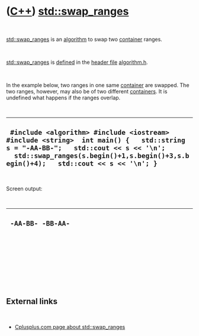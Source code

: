 



 

 

 

 

 

([C++](Cpp.md)) [std::swap\_ranges](CppSwap_ranges.md)
========================================================

 

[std::swap\_ranges](CppSwap_ranges.md) is an
[algorithm](CppAlgorithm.md) to swap two [container](CppContainer.md)
ranges.

 

[std::swap\_ranges](CppSwap_ranges.md) is [defined](CppDefinition.md)
in the [header file](CppHeaderFile.md)
[algorithm.h](CppAlgorithmH.md).

 

In the example below, two ranges in one same
[container](CppContainer.md) are swapped. The two ranges, however, may
also be of two different [containers](CppContainer.md). It is undefined
what happens if the ranges overlap.

 

  -------------------------------------------------------------------------------------------------------------------------------------------------------------------------------------------------------------------------
  ` #include <algorithm> #include <iostream> #include <string>  int main() {   std::string s = "-AA-BB-";   std::cout << s << '\n';   std::swap_ranges(s.begin()+1,s.begin()+3,s.begin()+4);   std::cout << s << '\n'; }`
  -------------------------------------------------------------------------------------------------------------------------------------------------------------------------------------------------------------------------

 

Screen output:

 

  --------------------
  ` -AA-BB- -BB-AA-`
  --------------------

 

 

 

 

 

External links
--------------

 

-   [Cplusplus.com page about
    std::swap\_ranges](http://www.cplusplus.com/reference/algorithm/swap_ranges)

 

 

 

 

 





 



